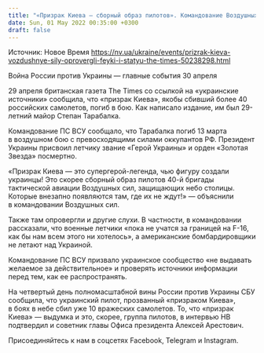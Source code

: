 ```yaml
---
title: "«Призрак Киева — сборный образ пилотов». Командование Воздушных сил опровергло материал The Times"
date: Sun, 01 May 2022 00:35:00 +0300
draft: false
---
```

Источник: Новое Время https://nv.ua/ukraine/events/prizrak-kieva-vozdushnye-sily-oprovergli-feyki-i-statyu-the-times-50238298.html


Война России против Украины — главные события 30 апреля

29 апреля британская газета The Times со ссылкой на «украинские источники» сообщила, что «призрак Киева», якобы сбивший более 40 российских самолетов, погиб в бою. Как написало издание, им был 29-летний майор Степан Тарабалка.

Командование ПС ВСУ сообщало, что Тарабалка погиб 13 марта в воздушном бою с превосходящими силами оккупантов РФ. Президент Украины присвоил летчику звание «Герой Украины» и орден «Золотая Звезда» посмертно.

«Призрак Киева — это супергерой-легенда, чью фигуру создали украинцы! Это скорее сборный образ пилотов 40-й бригады тактической авиации Воздушных сил, защищающих небо столицы. Которые внезапно появляются там, где их не ждут!» — объяснили в командовании Воздушных сил.

Также там опровергли и другие слухи. В частности, в командовании рассказали, что военные летчики «пока не учатся за границей на F-16, как бы нам всем этого ни хотелось», а американские бомбардировщики не летают над Украиной.

Командование ПС ВСУ призвало украинское сообщество «не выдавать желаемое за действительное» и проверять источники информации перед тем, как ее распространять.

На четвертый день полномасштабной вины России против Украины СБУ сообщила, что украинский пилот, прозванный «призраком Киева», в боях в небе сбил уже 10 вражеских самолетов. То, что «призрак Киева» — выдумка и это, скорее, группа пилотов, в интервью НВ подтвердил и советник главы Офиса президента Алексей Арестович.

Присоединяйтесь к нам в соцсетях Facebook, Telegram и Instagram.
